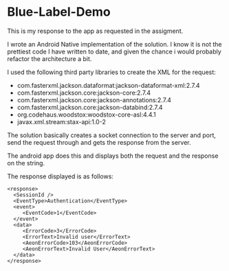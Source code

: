 # Blue-Label-Demo

This is my response to the app as requested in the assigment.

I wrote an Android Native implementation of the solution. I know it is not the prettiest code I have written to date, and given the chance i would probably refactor the architecture a bit. 

I used the following third party libraries to create the XML for the request: 
 - com.fasterxml.jackson.dataformat:jackson-dataformat-xml:2.7.4
 - com.fasterxml.jackson.core:jackson-core:2.7.4
 - com.fasterxml.jackson.core:jackson-annotations:2.7.4
 - com.fasterxml.jackson.core:jackson-databind:2.7.4
 - org.codehaus.woodstox:woodstox-core-asl:4.4.1
 - javax.xml.stream:stax-api:1.0-2
 
 The solution basically creates a socket connection to the server and port, send the request through and gets the response from the server.
 
 The android app does this and displays both the request and the response on the string.
 
 The response displayed is as follows: 
 ```
 <response>
   <SessionId />
   <EventType>Authentication</EventType>
   <event>
      <EventCode>1</EventCode>
   </event>
   <data>
      <ErrorCode>3</ErrorCode>
      <ErrorText>Invalid user</ErrorText>
      <AeonErrorCode>103</AeonErrorCode>
      <AeonErrorText>Invalid User</AeonErrorText>
   </data>
 </response>
```
